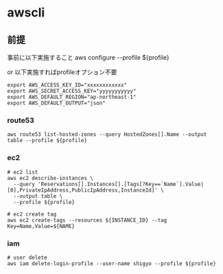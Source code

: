 # awscli
## 前提
事前に以下実施すること
aws configure --profile ${profile}

or 以下実施すればprofileオプション不要
```
export AWS_ACCESS_KEY_ID="xxxxxxxxxxxx"
export AWS_SECRET_ACCESS_KEY="yyyyyyyyyyy"
export AWS_DEFAULT_REGION="ap-northeast-1"
export AWS_DEFAULT_OUTPUT="json"
```

### route53
```
aws route53 list-hosted-zones --query HostedZones[].Name --output table --profile ${profile}
```
### ec2
```
# ec2 list
aws ec2 describe-instances \
  --query 'Reservations[].Instances[].[Tags[?Key==`Name`].Value|[0],PrivateIpAddress,PublicIpAddress,InstanceId]' \
  --output table \
  --profile ${profile}

# ec2 create tag
aws ec2 create-tags --resources ${INSTANCE_ID} --tag Key=Name,Value=${NAME}
```
### iam
```
# user delete
aws iam delete-login-profile --user-name shigyo --profile ${profile}

```
